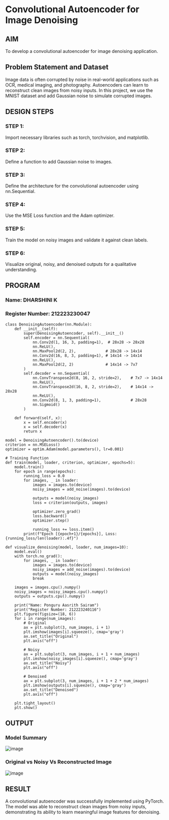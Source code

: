 # Convolutional Autoencoder for Image Denoising

## AIM

To develop a convolutional autoencoder for image denoising application.

## Problem Statement and Dataset

Image data is often corrupted by noise in real-world applications such as OCR, medical imaging, and photography. Autoencoders can learn to reconstruct clean images from noisy inputs. In this project, we use the MNIST dataset and add Gaussian noise to simulate corrupted images.

## DESIGN STEPS

### STEP 1:
Import necessary libraries such as torch, torchvision, and matplotlib.

### STEP 2:
Define a function to add Gaussian noise to images.

### STEP 3:
Define the architecture for the convolutional autoencoder using nn.Sequential.

### STEP 4:
Use the MSE Loss function and the Adam optimizer.

### STEP 5:
Train the model on noisy images and validate it against clean labels.

### STEP 6:
Visualize original, noisy, and denoised outputs for a qualitative understanding.

## PROGRAM

### Name: DHARSHINI K
### Register Number: 212223230047

```
class DenoisingAutoencoder(nn.Module):
    def __init__(self):
        super(DenoisingAutoencoder, self).__init__()
        self.encoder = nn.Sequential(
            nn.Conv2d(1, 16, 3, padding=1),  # 28x28 -> 28x28
            nn.ReLU(),
            nn.MaxPool2d(2, 2),             # 28x28 -> 14x14
            nn.Conv2d(16, 8, 3, padding=1), # 14x14 -> 14x14
            nn.ReLU(),
            nn.MaxPool2d(2, 2)              # 14x14 -> 7x7
        )
        self.decoder = nn.Sequential(
            nn.ConvTranspose2d(8, 16, 2, stride=2),    # 7x7 -> 14x14
            nn.ReLU(),
            nn.ConvTranspose2d(16, 8, 2, stride=2),    # 14x14 -> 28x28
            nn.ReLU(),
            nn.Conv2d(8, 1, 3, padding=1),             # 28x28
            nn.Sigmoid()
        )

    def forward(self, x):
        x = self.encoder(x)
        x = self.decoder(x)
        return x

model = DenoisingAutoencoder().to(device)
criterion = nn.MSELoss()
optimizer = optim.Adam(model.parameters(), lr=0.001)

# Training Function
def train(model, loader, criterion, optimizer, epochs=5):
    model.train()
    for epoch in range(epochs):
        running_loss = 0.0
        for images, _ in loader:
            images = images.to(device)
            noisy_images = add_noise(images).to(device)

            outputs = model(noisy_images)
            loss = criterion(outputs, images)

            optimizer.zero_grad()
            loss.backward()
            optimizer.step()

            running_loss += loss.item()
        print(f"Epoch [{epoch+1}/{epochs}], Loss: {running_loss/len(loader):.4f}")

def visualize_denoising(model, loader, num_images=10):
    model.eval()
    with torch.no_grad():
        for images, _ in loader:
            images = images.to(device)
            noisy_images = add_noise(images).to(device)
            outputs = model(noisy_images)
            break

    images = images.cpu().numpy()
    noisy_images = noisy_images.cpu().numpy()
    outputs = outputs.cpu().numpy()

    print("Name: Ponguru Aasrith Sairam")
    print("Register Number: 212223240116")
    plt.figure(figsize=(18, 6))
    for i in range(num_images):
        # Original
        ax = plt.subplot(3, num_images, i + 1)
        plt.imshow(images[i].squeeze(), cmap='gray')
        ax.set_title("Original")
        plt.axis("off")

        # Noisy
        ax = plt.subplot(3, num_images, i + 1 + num_images)
        plt.imshow(noisy_images[i].squeeze(), cmap='gray')
        ax.set_title("Noisy")
        plt.axis("off")

        # Denoised
        ax = plt.subplot(3, num_images, i + 1 + 2 * num_images)
        plt.imshow(outputs[i].squeeze(), cmap='gray')
        ax.set_title("Denoised")
        plt.axis("off")

    plt.tight_layout()
    plt.show()
```

## OUTPUT

### Model Summary

![image](https://github.com/user-attachments/assets/e2f2a35f-1867-47b1-85fb-8ab897c14f36)

### Original vs Noisy Vs Reconstructed Image

![image](https://github.com/user-attachments/assets/c3c0ed45-8bd5-4eae-bcb7-5301903d6f42)

## RESULT

A convolutional autoencoder was successfully implemented using PyTorch. The model was able to reconstruct clean images from noisy inputs, demonstrating its ability to learn meaningful image features for denoising.
